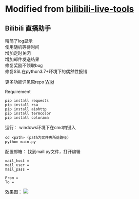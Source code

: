 # Modified from [bilibili-live-tools](https://github.com/Dawnnnnnn/bilibili-live-tools)
## Bilibili 直播助手

精简了log显示  
使用随机等待时间  
增加定时关闭  
增加邮件发送结果  
修复奖励不领取bug  
修复SSL在python3.7+环境下的偶然性报错  

更多功能详见原repo [Wiki](https://github.com/Dawnnnnnn/bilibili-live-tools/wiki)

Requirement
```
pip install requests
pip install rsa
pip install aiohttp
pip install termcolor
pip install colorama
```
运行：
windows环境下在cmd内键入
```
cd <path> (path为文件夹所处路径)
python main.py
```

配置邮箱：
找到mail.py文件，打开编辑
```
mail_host =
mail_user =
mail_pass =
 
From = 
To = 
```

效果图：
![](https://github.com/lich99/Bilibili-live-tools-clear/blob/master/img/img1.png)



